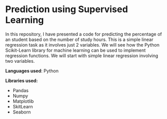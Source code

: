 # Prediction using Supervised Learning
In this repository, I have presented a code for predicting the percentage of an student based on the number of study hours. This is a simple linear regression task as it involves just 2 variables.
We will see how the Python Scikit-Learn library for machine learning can be used to implement regression functions. We will start with simple linear regression involving two variables.

**Languages used**: Python

**Libraries used:** 
* Pandas
* Numpy
* Matplotlib
* SkitLearn
* Seaborn

